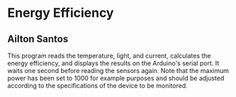 # Energy Efficiency
## Ailton Santos

This program reads the temperature, light, and current, calculates the energy efficiency, and displays the results on the Arduino's serial port. It waits one second before reading the sensors again. Note that the maximum power has been set to 1000 for example purposes and should be adjusted according to the specifications of the device to be monitored.
